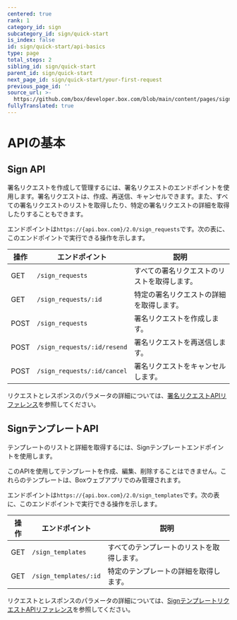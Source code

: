 ```yaml
---
centered: true
rank: 1
category_id: sign
subcategory_id: sign/quick-start
is_index: false
id: sign/quick-start/api-basics
type: page
total_steps: 2
sibling_id: sign/quick-start
parent_id: sign/quick-start
next_page_id: sign/quick-start/your-first-request
previous_page_id: ''
source_url: >-
  https://github.com/box/developer.box.com/blob/main/content/pages/sign/quick-start/api-basics.md
fullyTranslated: true
---
```

# APIの基本

## Sign API

署名リクエストを作成して管理するには、署名リクエストのエンドポイントを使用します。署名リクエストは、作成、再送信、キャンセルできます。また、すべての署名リクエストのリストを取得したり、特定の署名リクエストの詳細を取得したりすることもできます。

エンドポイントは`https://{api.box.com}/2.0/sign_requests`です。次の表に、このエンドポイントで実行できる操作を示します。

| 操作   | エンドポイント                     | 説明                     |
| ---- | --------------------------- | ---------------------- |
| GET  | `/sign_requests`            | すべての署名リクエストのリストを取得します。 |
| GET  | `/sign_requests/:id`        | 特定の署名リクエストの詳細を取得します。   |
| POST | `/sign_requests`            | 署名リクエストを作成します。         |
| POST | `/sign_requests/:id/resend` | 署名リクエストを再送信します。        |
| POST | `/sign_requests/:id/cancel` | 署名リクエストをキャンセルします。      |

リクエストとレスポンスのパラメータの詳細については、[署名リクエストAPIリファレンス][sign-api-reference]を参照してください。

## SignテンプレートAPI

テンプレートのリストと詳細を取得するには、Signテンプレートエンドポイントを使用します。

<Message type="notice">

このAPIを使用してテンプレートを作成、編集、削除することはできません。これらのテンプレートは、Boxウェブアプリでのみ管理されます。

</Message>

エンドポイントは`https://{api.box.com}/2.0/sign_templates`です。次の表に、このエンドポイントで実行できる操作を示します。

| 操作  | エンドポイント               | 説明                    |
| --- | --------------------- | --------------------- |
| GET | `/sign_templates`     | すべてのテンプレートのリストを取得します。 |
| GET | `/sign_templates/:id` | 特定のテンプレートの詳細を取得します。   |

リクエストとレスポンスのパラメータの詳細については、[SignテンプレートリクエストAPIリファレンス][sign-api-template-ref]を参照してください。

[sign-api-reference]: https://developer.box.com/reference/resources/sign-request/

[sign-api-template-ref]: https://developer.box.com/reference/resources/sign-template/